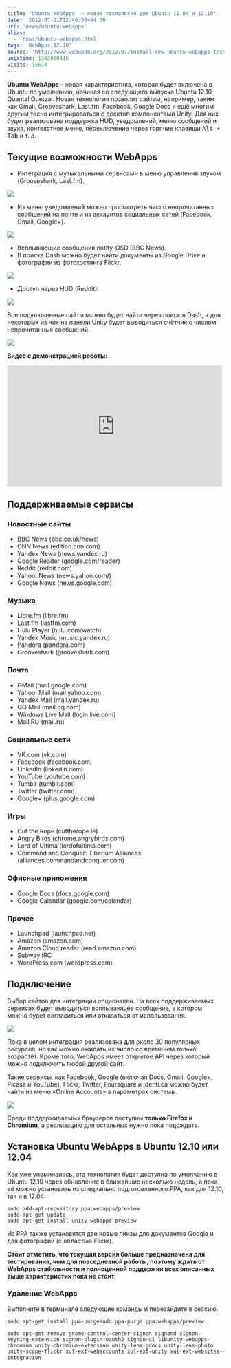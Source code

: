 ```yaml
---
title: 'Ubuntu WebApps  – новая технология для Ubuntu 12.04 и 12.10'
date: '2012-07-21T12:46:56+04:00'
uri: 'news/ubuntu-webapps'
alias: 
  - 'news/ubuntu-webapps.html'
tags: 'WebApps,12.10'
source: 'http://www.webupd8.org/2012/07/install-new-ubuntu-webapps-technology.html'
unixtime: 1342860416
visits: 15614
---
```

**Ubuntu WebApps** – новая характеристика, которая будет включена в Ubuntu по умолчанию, начиная со следующего выпуска Ubuntu 12.10 Quantal Quetzal. Новая технология позволит сайтам, например, таким как Gmail, Grooveshark, Last.fm, Facebook, Google Docs и ещё многим другим тесно интегрироваться с десктоп компонентами Unity. Для них будет реализована поддержка HUD, уведомлений, меню сообщений и звука, контекстное меню, переключение через горячие клавиши <kbd>Alt + Tab</kbd> и т. д.

## Текущие возможности WebApps

*   Интеграция с музыкальными сервисами в меню управления звуком (Grooveshark, Last.fm).

[![](img/2012/07/21/12-00/webapps-7614196196-o.jpg)](img/2012/07/21/12-00/webapps-7614196196-o.jpg)

*   Из меню уведомлений можно просмотреть число непрочитанных сообщений на почте и из аккаунтов социальных сетей (Facebook, Gmail, Google+).

[![](img/2012/07/21/12-00/webapps-3-7614196600-o.jpg)](img/2012/07/21/12-00/webapps-3-7614196600-o.jpg)

*   Всплывающие сообщения notify-OSD (BBC News).
*   В поиске Dash можно будет найти документы из Google Drive и фотографии из фотохостинга Flickr.

[![](img/2012/07/21/12-00/webapps-4-7614197536-o.jpg)](img/2012/07/21/12-00/webapps-4-7614197536-o.jpg)

*   Доступ через HUD (Reddit).

[![](img/2012/07/21/12-00/webapps-7-7614195978-o.jpg)](img/2012/07/21/12-00/webapps-7-7614195978-o.jpg)

Все подключенные сайты можно будет найти через поиск в Dash, а для некоторых из них на панели Unity будет выводиться счётчик с числом непрочитанных сообщений.

[![](img/2012/07/21/12-00/webapps-5-7614196846-o.jpg)](img/2012/07/21/12-00/webapps-5-7614196846-o.jpg)

**Видео с демонстрацией работы:**

<iframe src="http://www.youtube.com/embed/x7vF-AB7SF4" frameborder="0" width="500" height="281"></iframe>

## Поддерживаемые сервисы

### Новостные сайты

*   BBC News (bbc.co.uk/news)
*   CNN News (edition.cnn.com)
*   Yandex News (news.yandex.ru)
*   Google Reader (google.com/reader)
*   Reddit (reddit.com)
*   Yahoo! News (news.yahoo.com/)
*   Google News (news.google.com)

### Музыка

*   Libre.fm (libre.fm)
*   Last.fm (lastfm.com)
*   Hulu Player (hulu.com/watch)
*   Yandex Music (music.yandex.ru)
*   Pandora (pandora.com)
*   Grooveshark (grooveshark.com)

### Почта

*   GMail (mail.google.com)
*   Yahoo! Mail (mail.yahoo.com)
*   Yandex Mail (mail.yandex.ru)
*   QQ Mail (mail.qq.com)
*   Windows Live Mail (login.live.com)
*   Mail RU (mail.ru)

### Социальные сети

*   VK.com (vk.com)
*   Facebook (facebook.com)
*   LinkedIn (linkedin.com)
*   YouTube (youtube.com)
*   Tumblr (tumblr.com)
*   Twitter (twitter.com)
*   Google+ (plus.google.com)

### Игры

*   Cut the Rope (cuttherope.ie)
*   Angry Birds (chrome.angrybirds.com)
*   Lord of Ultima (lordofultima.com)
*   Command and Conquer: Tiberium Alliances (alliances.commandandconquer.com)

### Офисные приложения

*   Google Docs (docs.google.com)
*   Google Calendar (google.com/calendar)

### Прочее

*   Launchpad (launchpad.net)
*   Amazon (amazon.com)
*   Amazon Cloud reader (read.amazon.com)
*   Subway IRC
*   WordPress.com (wordpress.com)

## Подключение

Выбор сайтов для интеграции опционален. На всех поддерживаемых сервисах будет выводиться всплывающее сообщение, в котором можно будет согласиться или отказаться от использования.

[![](img/2012/07/21/12-00/webapps-2-7614196700-o.jpg)](img/2012/07/21/12-00/webapps-2-7614196700-o.jpg)

Пока в целом интеграция реализована для около 30 популярных ресурсов, но как можно ожидать их число со временем только возрастёт. Кроме того, WebApps имеет открытое API через который можно подключить любой другой сайт.

Такие сервисы, как Facebook, Google (включая Docs, Gmail, Google+, Picasa и YouTube), Flickr, Twitter, Foursquare и Identi.ca можно будет найти из меню «Online Accounts» в параметрах системы.

[![](img/2012/07/21/12-00/webapps-1-7614196360-o.jpg)](img/2012/07/21/12-00/webapps-1-7614196360-o.jpg)

Среди поддерживаемых браузеров доступны **только Firefox и Chromium**, а реализацию для остальных нужно пока подождать.

## Установка Ubuntu WebApps в Ubuntu 12.10 или 12.04

Как уже упоминалось, эта технология будет доступна по умолчанию в Ubuntu 12.10 через обновление в ближайшие несколько недель, а пока её можно установить из специально подготовленного PPA, как для 12.10, так и в 12.04:

```
sudo add-apt-repository ppa:webapps/preview
sudo apt-get update
sudo apt-get install unity-webapps-preview
```

Из PPA также установятся две новые линзы для документов Google и для фотографий (с областью Flickr).

**Стоит отметить, что текущая версия больше предназначена для тестирования, чем для повседневной работы, поэтому ждать от WebApps стабильности и полноценной поддержки всех описанных выше характеристик пока не стоит.**

### Удаление WebApps

Выполните в терминале следующие команды и перезайдите в сессию.

```
sudo apt-get install ppa-purgesudo ppa-purge ppa:webapps/preview
```

```
sudo apt-get remove gnome-control-center-signon signond signon-keyring-extension signon-plugin-oauth2 signon-ui libunity-webapps-chromium unity-chromium-extension unity-lens-gdocs unity-lens-photo unity-scope-flickr xul-ext-webaccounts xul-ext-unity xul-ext-websites-integration
```
